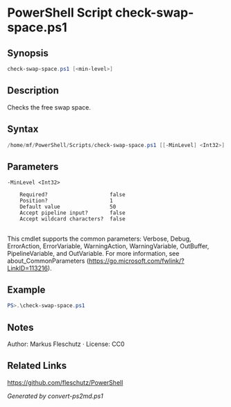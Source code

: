 # PowerShell Script check-swap-space.ps1

## Synopsis
```powershell
check-swap-space.ps1 [<min-level>]
```

## Description
Checks the free swap space.

## Syntax
```powershell
/home/mf/PowerShell/Scripts/check-swap-space.ps1 [[-MinLevel] <Int32>] [<CommonParameters>]
```

## Parameters

```
-MinLevel <Int32>
    
    Required?                    false
    Position?                    1
    Default value                50
    Accept pipeline input?       false
    Accept wildcard characters?  false
```
## <CommonParameters>
This cmdlet supports the common parameters: Verbose, Debug, ErrorAction, ErrorVariable, WarningAction, WarningVariable, OutBuffer, PipelineVariable, and OutVariable. For more information, see about_CommonParameters (https://go.microsoft.com/fwlink/?LinkID=113216).

## Example
```powershell
PS>.\check-swap-space.ps1
```


## Notes
Author: Markus Fleschutz · License: CC0

## Related Links
https://github.com/fleschutz/PowerShell

*Generated by convert-ps2md.ps1*
